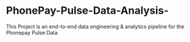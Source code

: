# PhonePay-Pulse-Data-Analysis-
This Project is an end-to-end data engineering &amp; analytics pipeline for the Phonepay Pulse Data 
